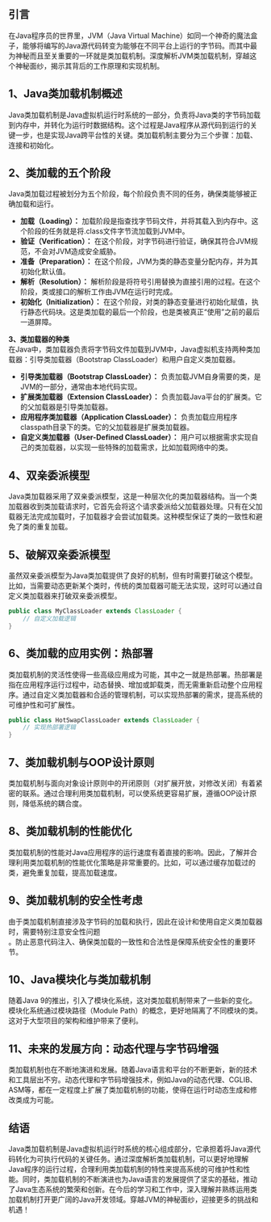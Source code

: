 <a name="ZacUD"></a>
## 引言
在Java程序员的世界里，JVM（Java Virtual Machine）如同一个神奇的魔法盒子，能够将编写的Java源代码转变为能够在不同平台上运行的字节码。而其中最为神秘而且至关重要的一环就是类加载机制。深度解析JVM类加载机制，穿越这个神秘面纱，揭示其背后的工作原理和实现机制。
<a name="XVCQt"></a>
## 1、Java类加载机制概述
Java类加载机制是Java虚拟机运行时系统的一部分，负责将Java类的字节码加载到内存中，并转化为运行时数据结构。这个过程是Java程序从源代码到运行的关键一步，也是实现Java跨平台性的关键。类加载机制主要分为三个步骤：加载、连接和初始化。
<a name="wSMxh"></a>
## 2、类加载的五个阶段
Java类加载过程被划分为五个阶段，每个阶段负责不同的任务，确保类能够被正确加载和运行。

- **加载（Loading）：** 加载阶段是指查找字节码文件，并将其载入到内存中。这个阶段的任务就是将.class文件字节流加载到JVM中。
- **验证（Verification）：** 在这个阶段，对字节码进行验证，确保其符合JVM规范，不会对JVM造成安全威胁。
- **准备（Preparation）：** 在这个阶段，JVM为类的静态变量分配内存，并为其初始化默认值。
- **解析（Resolution）：** 解析阶段是将符号引用替换为直接引用的过程。在这个阶段，类或接口的解析工作由JVM在运行时完成。
- **初始化（Initialization）：** 在这个阶段，对类的静态变量进行初始化赋值，执行静态代码块。这是类加载的最后一个阶段，也是类被真正“使用”之前的最后一道屏障。

**3、类加载器的种类**<br />在Java中，类加载器负责将字节码文件加载到JVM中，Java虚拟机支持两种类加载器：引导类加载器（Bootstrap ClassLoader）和用户自定义类加载器。

- **引导类加载器（Bootstrap ClassLoader）：** 负责加载JVM自身需要的类，是JVM的一部分，通常由本地代码实现。
- **扩展类加载器（Extension ClassLoader）：** 负责加载Java平台的扩展类。它的父加载器是引导类加载器。
- **应用程序类加载器（Application ClassLoader）：** 负责加载应用程序classpath目录下的类。它的父加载器是扩展类加载器。
- **自定义类加载器（User-Defined ClassLoader）：** 用户可以根据需求实现自己的类加载器，以实现一些特殊的加载需求，比如加载网络中的类。
<a name="qo0v2"></a>
## 4、双亲委派模型
Java类加载器采用了双亲委派模型，这是一种层次化的类加载器结构。当一个类加载器收到类加载请求时，它首先会将这个请求委派给父加载器处理。只有在父加载器无法完成加载时，子加载器才会尝试加载类。这种模型保证了类的一致性和避免了类的重复加载。
<a name="PjnwM"></a>
## 5、破解双亲委派模型
虽然双亲委派模型为Java类加载提供了良好的机制，但有时需要打破这个模型。比如，当需要动态更新某个类时，传统的类加载器可能无法实现，这时可以通过自定义类加载器来打破双亲委派模型。
```java
public class MyClassLoader extends ClassLoader {
    // 自定义加载逻辑
}
```
<a name="Vh7x2"></a>
## 6、类加载的应用实例：热部署
类加载机制的灵活性使得一些高级应用成为可能，其中之一就是热部署。热部署是指在应用程序运行过程中，动态替换、增加或卸载类，而无需重新启动整个应用程序。通过自定义类加载器和合适的管理机制，可以实现热部署的需求，提高系统的可维护性和可扩展性。
```java
public class HotSwapClassLoader extends ClassLoader {
    // 实现热部署逻辑
}
```
<a name="XkOd0"></a>
## 7、类加载机制与OOP设计原则
类加载机制与面向对象设计原则中的开闭原则（对扩展开放，对修改关闭）有着紧密的联系。通过合理利用类加载机制，可以使系统更容易扩展，遵循OOP设计原则，降低系统的耦合度。
<a name="sF4hm"></a>
## 8、类加载机制的性能优化
类加载机制的性能对Java应用程序的运行速度有着直接的影响。因此，了解并合理利用类加载机制的性能优化策略是非常重要的。比如，可以通过缓存加载过的类，避免重复加载，提高加载速度。
<a name="PWOjR"></a>
## 9、类加载机制的安全性考虑
由于类加载机制直接涉及字节码的加载和执行，因此在设计和使用自定义类加载器时，需要特别注意安全性问题<br />。防止恶意代码注入、确保类加载的一致性和合法性是保障系统安全性的重要环节。
<a name="zNcu1"></a>
## 10、Java模块化与类加载机制
随着Java 9的推出，引入了模块化系统，这对类加载机制带来了一些新的变化。模块化系统通过模块路径（Module Path）的概念，更好地隔离了不同模块的类。这对于大型项目的架构和维护带来了便利。
<a name="kHM9A"></a>
## 11、未来的发展方向：动态代理与字节码增强
类加载机制也在不断地演进和发展。随着Java语言和平台的不断更新，新的技术和工具层出不穷。动态代理和字节码增强技术，例如Java的动态代理、CGLIB、ASM等，都在一定程度上扩展了类加载机制的功能，使得在运行时动态生成和修改类成为可能。
<a name="o2Pq4"></a>
## 结语
Java类加载机制是Java虚拟机运行时系统的核心组成部分，它承担着将Java源代码转化为可执行代码的关键任务。通过深度解析类加载机制，可以更好地理解Java程序的运行过程，合理利用类加载机制的特性来提高系统的可维护性和性能。同时，类加载机制的不断演进也为Java语言的发展提供了坚实的基础，推动了Java生态系统的繁荣和创新。在今后的学习和工作中，深入理解并熟练运用类加载机制打开更广阔的Java开发领域。穿越JVM的神秘面纱，迎接更多的挑战和机遇！
